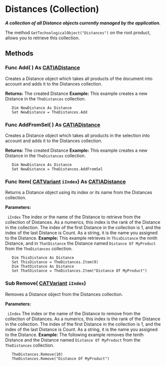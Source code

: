 # Distances (Collection)

**_A collection of all Distance objects currently managed by the application._**

The method `GetTechnologicalObject("Distances")` on the root product, allows you to retrieve this collection.

## Methods

### Func **Add**( ) As [CATIADistance](../SpaceAnalysisInterfaces/interface_Distance_13954.md)

Creates a Distance object which takes all products of the document into account and adds it to the Distances collection.

**Returns:**      The created Distance  **Example:**      This example creates a new Distance in the `TheDistances` collection.

```VBScript
   Dim NewDistance As Distance
   Set NewDistance = TheDistances.Add

```

### Func **AddFromSel**( ) As [CATIADistance](../SpaceAnalysisInterfaces/interface_Distance_13954.md)

Creates a Distance object which takes all products in the selection into account and adds it to the Distances collection.

**Returns:**      The created Distance  **Example:**      This example creates a new Distance in the `TheDistances` collection.

```VBScript
   Dim NewDistance As Distance
   Set NewDistance = TheDistances.AddFromSel

```

### Func **Item**( [CATVariant](../System/typedef_CATVariant_20656.md)  `iIndex`) As [CATIADistance](../SpaceAnalysisInterfaces/interface_Distance_13954.md)

Returns a Distance object using its index or its name from the Distances collection.

**Parameters:**

` iIndex`      The index or the name of the Distance to retrieve from the collection of Distances. As a numerics, this index is the rank of the Distance in the collection. The index of the first Distance in the collection is 1, and the index of the last Distance is Count. As a string, it is the name you assigned to the Distance.
**Example:**      This example retrieves in `ThisDistance` the ninth Distance, and in `ThatDistance` the Distance named `Distance Of MyProduct` from the `TheDistances` collection.

```VBScript
   Dim ThisDistance As Distance
   Set ThisDistance = TheDistances.Item(9)
   Dim ThatDistance As Distance
   Set ThatDistance = TheDistances.Item("Distance Of MyProduct")

```

### Sub **Remove**( [CATVariant](../System/typedef_CATVariant_20656.md)  `iIndex`)

Removes a Distance object from the Distances collection.

**Parameters:**

` iIndex`      The index or the name of the Distance to remove from the collection of Distances. As a numerics, this index is the rank of the Distance in the collection. The index of the first Distance in the collection is 1, and the index of the last Distance is Count. As a string, it is the name you assigned to the Distance.
**Example:**      The following example removes the tenth Distance and the Distance named `Distance Of MyProduct` from the `TheDistances` collection.

```VBScript
   TheDistances.Remove(10)
   TheDistances.Remove("Distance Of MyProduct")

```